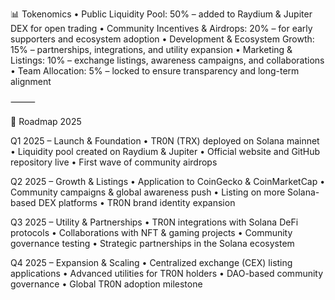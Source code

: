 📊 Tokenomics
	•	Public Liquidity Pool: 50% – added to Raydium & Jupiter DEX for open trading
	•	Community Incentives & Airdrops: 20% – for early supporters and ecosystem adoption
	•	Development & Ecosystem Growth: 15% – partnerships, integrations, and utility expansion
	•	Marketing & Listings: 10% – exchange listings, awareness campaigns, and collaborations
	•	Team Allocation: 5% – locked to ensure transparency and long-term alignment

⸻

📅 Roadmap 2025

Q1 2025 – Launch & Foundation
	•	TR0N (TRX) deployed on Solana mainnet
	•	Liquidity pool created on Raydium & Jupiter
	•	Official website and GitHub repository live
	•	First wave of community airdrops

Q2 2025 – Growth & Listings
	•	Application to CoinGecko & CoinMarketCap
	•	Community campaigns & global awareness push
	•	Listing on more Solana-based DEX platforms
	•	TR0N brand identity expansion

Q3 2025 – Utility & Partnerships
	•	TR0N integrations with Solana DeFi protocols
	•	Collaborations with NFT & gaming projects
	•	Community governance testing
	•	Strategic partnerships in the Solana ecosystem

Q4 2025 – Expansion & Scaling
	•	Centralized exchange (CEX) listing applications
	•	Advanced utilities for TR0N holders
	•	DAO-based community governance
	•	Global TR0N adoption milestone
